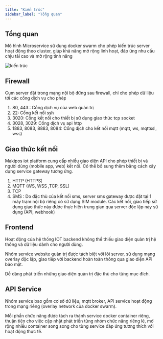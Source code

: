 ```yaml
---
title: "Kiến trúc"
sidebar_label: "Tổng quan"
---
```


<!-- Check the [documentation](https://docusaurus.io) for how to use Docusaurus. -->

## Tổng quan

Mô hình Microservice sử dụng docker swarm cho phép kiến trúc server hoạt động theo cluster, giúp khả năng mở rộng linh hoạt, đáp ứng nhu cầu chịu tải cao và mở rộng tính năng

![](https://makihome.vn/wp-content/uploads/2020/07/service_network2.png "kiến trúc")

## Firewall

Cụm server đặt trong mạng nội bộ đứng sau firewall, chỉ cho phép dữ liệu tới các cổng dịch vụ cho phép
1. 80, 443 : Cổng dịch vụ của web quản trị
2. 22: Cổng kết nối ssh
3. 3020: Cổng kết nối cho thiết bị sử dụng giao thức tcp socket
4. 3028, 3029: Cổng dịch vụ api http
5. 1883, 8083, 8883, 8084: Cổng dịch cho kết nối mqtt (mqtt, ws, mqttssl, wss)

## Giao thức kết nối

Makipos iot platform cung cấp nhiều giao diện API cho phép thiết bị và người dùng (mobile app, web) kết nối. Có thể bổ sung thêm bằng cách xây dựng service gateway tương ứng.

1. HTTP (HTTPS)
2. MQTT (WS, WSS ,TCP, SSL)
3. TCP
4. SMS : Do đặc thù của kết nối sms, server sms gateway được đặt tại 1 máy trạm nội bộ riêng có sử dụng SIM module. Các kết nối, giao tiếp sử dụng giao thức này được thực hiện trung gian qua server độc lập này sử dụng (API, webhook)

## Frontend

Hoạt động của hệ thống IOT backend không thể thiếu giao diện quản trị hệ thống và dữ liệu dành cho người dùng.

Nhóm service website quản trị được tách biệt với lõi server, sử dụng mạng overlay độc lập, giao tiếp với backend hoàn toàn thông qua giao diện API bảo mật.

Dễ dàng phát triển những giao diện quản trị đặc thù cho từng mục đích.

## API Service

Nhóm service bao gồm cơ sở dữ liệu, mqtt broker, API service hoạt động trong mạng riêng (overlay network của docker swarm).

Mỗi phần chức năng được tách ra thành service docker container riêng, thuận tiện cho việc cập nhật phát triển từng nhóm chức năng riêng lẻ, mở rộng nhiều container song song cho từng service đáp ứng tương thích với hoạt động thực tế.
